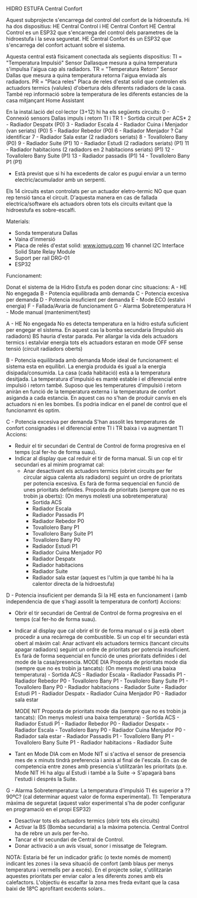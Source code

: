 HIDRO ESTUFA Central Confort

Aquest subprojecte s'encarrega del control del confort de la hidroestufa. Hi ha dos dispositius: HE Central Control i HE Central Confort
HE Central Control es un ESP32 que s'encarrega del control dels parametres de la hidroestufa i la seva seguretat. 
HE Central Confort és un ESP32 que s'encarrega del confort actuant sobre el sistema.

Aquesta central està fisicament conectada als següents dispositius:
TI = "Temperatura Impulsió" Sensor Dallasque mesura a quina temperatura s'impulsa l'aigua cap als radiadors.
TR = "Temperatura Retorn" Sensor Dallas que mesura a quina temperatura retorna l'aigua enviada als radiadors.
PR = "Placa reles" Placa de reles d'estat solid que controlen els actuadors termics (valules) d'obertura dels diferents radiadors de la casa. 
També rep informació sobre la temperatura de les diferents estancies de la casa mitjançant Home Assistant

En la instal.lació del col·lector (3+12) hi ha els següents circuits:
0 - Connexió sensors Dallas impuls i retorn TI i TR
1 - Sortida circuit per ACS*
2 - Radiador Despatx (P0)
3 - Radiador Escala
4 - Radiador Cuina i Menjador (van seriats) (P0)
5 - Radiador Rebedor (P0)
6 - Radiador Menjador ? Cal identificar
7 - Radiador Sala estar (2 radiadors seriats)
8 - Tovallolero Bany (P0)
9 - Radiador Suite (P1)
10 - Radiador Estudi (2 radiadors seriats) (P1)
11 - Radiador habitacions (2 radiadors en 2 habitacions seriats) (P1)
12 - Tovallolero Bany Suite (P1)
13 - Radiador passadis (P1)
14 - Tovallolero Bany P1 (P1)
* Està previst que si hi ha excedents de calor es pugui enviar a un termo electric/acumulador amb un serpentí.
  
Els 14 circuits estan controlats per un actuador eletro-termic NO que quan rep tensió tanca el circuit. D'aquesta manera en cas de fallada electrica/software els actuadors obren tots els circuits evitant que la hidroestufa es sobre-escalfi.

Materials:
- Sonda temperatura Dallas
- Vaina d'inmersió
- Placa de relés d'estat solid:
    www.iomug.com 16 channel I2C Interface Solid State Relay Module
- Suport per rail DRG-01
- ESP32

Funcionament:

Donat el sistema de la Hidro Estufa es poden donar cinc situacions:
A - HE No engegada
B - Potencia equilibrada amb demanda
C - Potencia excesiva per demanda
D - Potencia insuficient per demanda
E - Mode ECO (estalvi energia)
F - Fallada/Avaria de funcionament
G - Alarma Sobretemperatura
H - Mode manual (manteniment/test)

A - HE No engegada
No es detecta temperatura en la hidro estufa suficient per engegar el sistema.
En aquest cas la bomba secundaria (Impulsió als radiadors) BS hauria d'estar parada. Per allargar la vida dels actuadors termics i estalviar energia tots els actuadors estaran en mode OFF sense tensió (circuit radiadors oberts)

B - Potencia equilibrada amb demanda
Mode ideal de funcionament: el sistema esta en equilibri. La energia produida és igual a la energia disipada/consumida. La casa (cada habitació) està a la temperatura desitjada. La temperatura d'impulsió es manté estable i el diferencial entre impulsió i retorn també.
Suposo que les temperatures d'impulsió i retorn aniràn en funció de la temperatura externa i la temperatura de confort asiganda a cada estancia.
En aquest cas no s'han de produir canvis en els actuadors ni en les bombes. Es podria indicar en el panel de control que el funcionamnt és optim.

C - Potencia excesiva per demanda
S'han assolit les temperatures de confort consignades i el diferencial entre TI i TR baixa i va augmentant TI
Accions:
- Reduir el tir secundari de Central de Control de forma progresiva en el temps (cal fer-ho de forma suau).
- Indicar al display que cal reduir el tir de forma manual.
  Si un cop el tir secundari es al minim programat cal:
    - Anar desactivant els actuadors termics (obrint circuits per fer circular aigua calenta als radiadors) seguint un ordre de prioritats per potencia excesiva. Es farà de forma sequencial en funció de unes prioritats definides.
      Proposta de prioritats (sempre que no es trobin ja oberts): (On menys molesti una sobretemperatura)
      - Sortida ACS
      - Radiador Escala
      - Radiador Passadis P1
      - Radiador Rebedor P0
      - Tovallolero Bany P1
      - Tovallolero Bany Suite P1
      - Tovallolero Bany P0
      - Radiador Estudi P1
      - Radiador Cuina Menjador P0
      - Radiador Despatx
      - Radiador habitacions
      - Radiador Suite
      - Radiador sala estar (aquest es l'ultim ja que també hi ha la calentor directa de la hidroestufa)

D - Potencia insuficient per demanda
Si la HE esta en funcionament i (amb independencia de que s'hagi assolit la temperatura de confort)
Accions: 
- Obrir el tir secundari de Central de Control de forma progresiva en el temps (cal fer-ho de forma suau).
- Indicar al display que cal obrir el tir de forma manual o si ja està obert procedir a una recàrrega de combustible.
  Si un cop el tir secundari està obert al màxim cal:
      Anar activant els actuadors termics (tancant circuits apagar radiadors) seguint un ordre de prioritats per potencia insuficient. Es farà de forma sequencial en funció de unes prioritats definides i del mode de la casa/presencia.
MODE DIA
    Proposta de prioritats mode dia (sempre que no es trobin ja tancats): (On menys molesti una baixa temperatura)
      - Sortida ACS
      - Radiador Escala
      - Radiador Passadis P1
      - Radiador Rebedor P0
      - Tovallolero Bany P1
      - Tovallolero Bany Suite P1
      - Tovallolero Bany P0
      - Radiador habitacions
      - Radiador Suite
      - Radiador Estudi P1
      - Radiador Despatx
      - Radiador Cuina Menjador P0
      - Radiador sala estar

  MODE NIT
    Proposta de prioritats mode dia (sempre que no es trobin ja tancats): (On menys molesti una baixa temperatura)
      - Sortida ACS
      - Radiador Estudi P1
      - Radiador Rebedor P0
      - Radiador Despatx
      - Radiador Escala
      - Tovallolero Bany P0
      - Radiador Cuina Menjador P0
      - Radiador sala estar
      - Radiador Passadis P1
      - Tovallolero Bany P1
      - Tovallolero Bany Suite P1
      - Radiador habitacions
      - Radiador Suite
 * Tant en Mode DIA com en Mode NIT si s'activa el sensor de presencia mes de x minuts tindrà preferencia i anirà al final de l'escala. En cas de competencia entre zones amb presencia s'utilitzaràn les prioritats (p.e. Mode NIT Hi ha algu al Estudi i també a la Suite -> S'apagarà bans l'estudi i després la Suite.

G - Alarma Sobretemperatura:
La temperatura d'impulsió TI és superior a ?? 90ºC? (cal determinar aquest valor de forma experimental). TI: Temperatura màxima de seguretat (aquest valor experimental s'ha de poder configurar en programació en el propi ESP32)
- Desactivar tots els actuadors termics (obrir tots els circuits)
- Activar la BS (Bomba secundaria) a la màxima potencia. Central Control ha de rebre un avís per fer-ho.
- Tancar el tir secundari de Central de Control.
- Donar activació a un avís visual, sonor i missatge de Telegram.


NOTA: Estaria bé fer un indicador gràfic (o texte només de moment) indicant les zones i la seva situació de confort (amb blaus per menys temperatura i vermells per a excés). 
En el projecte solar, s'utilitzaràn aquestes prioritats per enviar calor a les diferents zones amb els calefactors. L'objectiu és escalfar la zona mes freda evitant que la casa baixi de 18ºC aprofitant excdents solars..



